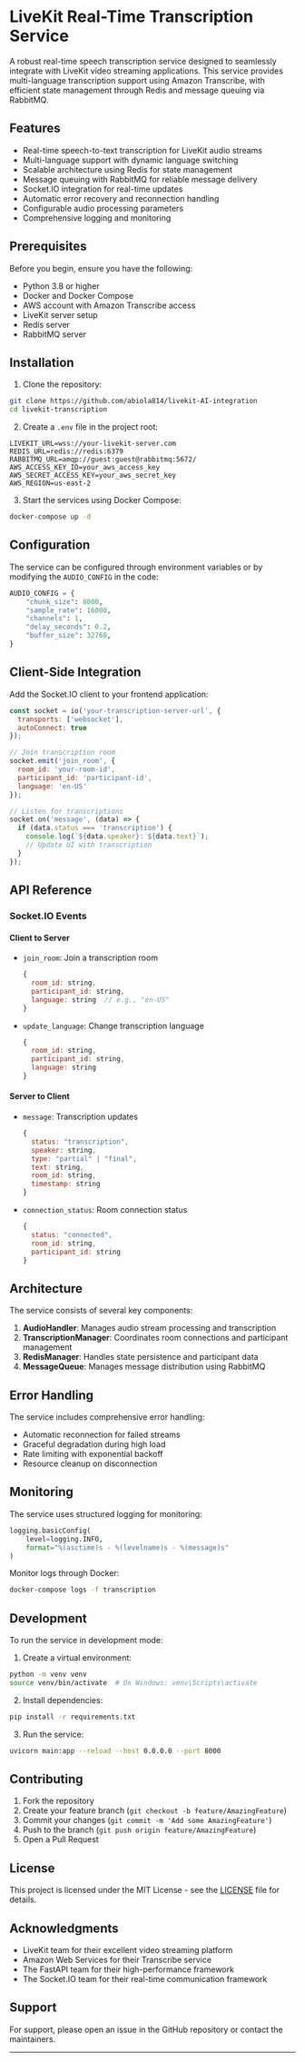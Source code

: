# LiveKit Real-Time Transcription Service

A robust real-time speech transcription service designed to seamlessly integrate with LiveKit video streaming applications. This service provides multi-language transcription support using Amazon Transcribe, with efficient state management through Redis and message queuing via RabbitMQ.

## Features

- Real-time speech-to-text transcription for LiveKit audio streams
- Multi-language support with dynamic language switching
- Scalable architecture using Redis for state management
- Message queuing with RabbitMQ for reliable message delivery
- Socket.IO integration for real-time updates
- Automatic error recovery and reconnection handling
- Configurable audio processing parameters
- Comprehensive logging and monitoring

## Prerequisites

Before you begin, ensure you have the following:

- Python 3.8 or higher
- Docker and Docker Compose
- AWS account with Amazon Transcribe access
- LiveKit server setup
- Redis server
- RabbitMQ server

## Installation

1. Clone the repository:
```bash
git clone https://github.com/abiola814/livekit-AI-integration
cd livekit-transcription
```

2. Create a `.env` file in the project root:
```env
LIVEKIT_URL=wss://your-livekit-server.com
REDIS_URL=redis://redis:6379
RABBITMQ_URL=amqp://guest:guest@rabbitmq:5672/
AWS_ACCESS_KEY_ID=your_aws_access_key
AWS_SECRET_ACCESS_KEY=your_aws_secret_key
AWS_REGION=us-east-2
```

3. Start the services using Docker Compose:
```bash
docker-compose up -d
```

## Configuration

The service can be configured through environment variables or by modifying the `AUDIO_CONFIG` in the code:

```python
AUDIO_CONFIG = {
    "chunk_size": 8000,
    "sample_rate": 16000,
    "channels": 1,
    "delay_seconds": 0.2,
    "buffer_size": 32768,
}
```

## Client-Side Integration

Add the Socket.IO client to your frontend application:

```javascript
const socket = io('your-transcription-server-url', {
  transports: ['websocket'],
  autoConnect: true
});

// Join transcription room
socket.emit('join_room', {
  room_id: 'your-room-id',
  participant_id: 'participant-id',
  language: 'en-US'
});

// Listen for transcriptions
socket.on('message', (data) => {
  if (data.status === 'transcription') {
    console.log(`${data.speaker}: ${data.text}`);
    // Update UI with transcription
  }
});
```

## API Reference

### Socket.IO Events

#### Client to Server

- `join_room`: Join a transcription room
  ```javascript
  {
    room_id: string,
    participant_id: string,
    language: string  // e.g., "en-US"
  }
  ```

- `update_language`: Change transcription language
  ```javascript
  {
    room_id: string,
    participant_id: string,
    language: string
  }
  ```

#### Server to Client

- `message`: Transcription updates
  ```javascript
  {
    status: "transcription",
    speaker: string,
    type: "partial" | "final",
    text: string,
    room_id: string,
    timestamp: string
  }
  ```

- `connection_status`: Room connection status
  ```javascript
  {
    status: "connected",
    room_id: string,
    participant_id: string
  }
  ```

## Architecture

The service consists of several key components:

1. **AudioHandler**: Manages audio stream processing and transcription
2. **TranscriptionManager**: Coordinates room connections and participant management
3. **RedisManager**: Handles state persistence and participant data
4. **MessageQueue**: Manages message distribution using RabbitMQ

## Error Handling

The service includes comprehensive error handling:

- Automatic reconnection for failed streams
- Graceful degradation during high load
- Rate limiting with exponential backoff
- Resource cleanup on disconnection

## Monitoring

The service uses structured logging for monitoring:

```python
logging.basicConfig(
    level=logging.INFO,
    format="%(asctime)s - %(levelname)s - %(message)s"
)
```

Monitor logs through Docker:
```bash
docker-compose logs -f transcription
```

## Development

To run the service in development mode:

1. Create a virtual environment:
```bash
python -m venv venv
source venv/bin/activate  # On Windows: venv\Scripts\activate
```

2. Install dependencies:
```bash
pip install -r requirements.txt
```

3. Run the service:
```bash
uvicorn main:app --reload --host 0.0.0.0 --port 8000
```

## Contributing

1. Fork the repository
2. Create your feature branch (`git checkout -b feature/AmazingFeature`)
3. Commit your changes (`git commit -m 'Add some AmazingFeature'`)
4. Push to the branch (`git push origin feature/AmazingFeature`)
5. Open a Pull Request

## License

This project is licensed under the MIT License - see the [LICENSE](LICENSE) file for details.

## Acknowledgments

- LiveKit team for their excellent video streaming platform
- Amazon Web Services for their Transcribe service
- The FastAPI team for their high-performance framework
- The Socket.IO team for their real-time communication framework

## Support

For support, please open an issue in the GitHub repository or contact the maintainers.

---
